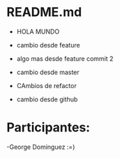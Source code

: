 # README.md

- HOLA MUNDO
- cambio desde feature

- algo mas desde feature commit 2
- cambio desde master
- CAmbios de refactor
- cambio desde github

# Participantes:
-George Dominguez :=) 

